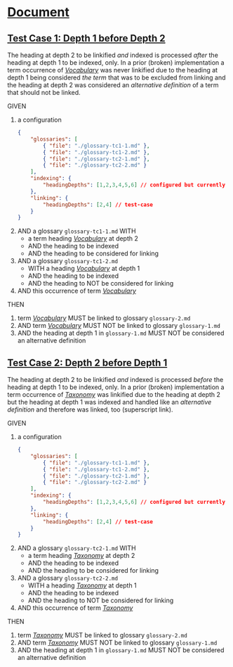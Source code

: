 # [Document](#document)

## [Test Case 1: Depth 1 before Depth 2](#test-case-1-depth-1-before-depth-2)

The heading at depth 2 to be linkified *and* indexed is processed *after* the
heading at depth 1 to be indexed, only. In a prior (broken) implementation a term
occurrence of *[Vocabulary][1]* was never linkified due to the heading at depth 1 being
considered *the term* that was to be excluded from linking and the heading at
depth 2 was considered an *alternative definition* of a term that should not be
linked.

GIVEN

1.  a configuration
    ```json
    {
        "glossaries": [
            { "file": "./glossary-tc1-1.md" },
            { "file": "./glossary-tc1-2.md" },
            { "file": "./glossary-tc2-1.md" },
            { "file": "./glossary-tc2-2.md" }
        ],
        "indexing": {
            "headingDepths": [1,2,3,4,5,6] // configured but currently also default
        },
        "linking": {
            "headingDepths": [2,4] // test-case
        }
    }
    ```
2.  AND a glossary `glossary-tc1-1.md` WITH
    *   a term heading *[Vocabulary][1]* at depth 2
    *   AND the heading to be indexed
    *   AND the heading to be considered for linking
3.  AND a glossary `glossary-tc1-2.md`
    *   WITH a heading *[Vocabulary][1]* at depth 1
    *   AND the heading to be indexed
    *   AND the heading to NOT be considered for linking
4.  AND this occurrence of term *[Vocabulary][1]*

THEN

1.  term *[Vocabulary][1]* MUST be linked to glossary `glossary-2.md`
2.  AND term *[Vocabulary][1]* MUST NOT be linked to glossary `glossary-1.md`
3.  AND the heading at depth 1 in `glossary-1.md` MUST NOT be considered an alternative definition

## [Test Case 2: Depth 2 before Depth 1](#test-case-2-depth-2-before-depth-1)

The heading at depth 2 to be linkified *and* indexed is processed *before* the
heading at depth 1 to be indexed, only. In a prior (broken) implementation a
term occurrence of *[Taxonomy][2]* was linkified due to the heading at depth 2 but
the heading at depth 1 was indexed and handled like an *alternative definition*
and therefore was linked, too (superscript link).

GIVEN

1.  a configuration
    ```json
    {
        "glossaries": [
            { "file": "./glossary-tc1-1.md" },
            { "file": "./glossary-tc1-2.md" },
            { "file": "./glossary-tc2-1.md" },
            { "file": "./glossary-tc2-2.md" }
        ],
        "indexing": {
            "headingDepths": [1,2,3,4,5,6] // configured but currently also default
        },
        "linking": {
            "headingDepths": [2,4] // test-case
        }
    }
    ```
2.  AND a glossary `glossary-tc2-1.md` WITH
    *   a term heading *[Taxonomy][2]* at depth 2
    *   AND the heading to be indexed
    *   AND the heading to be considered for linking
3.  AND a glossary `glossary-tc2-2.md`
    *   WITH a heading *[Taxonomy][2]* at depth 1
    *   AND the heading to be indexed
    *   AND the heading to NOT be considered for linking
4.  AND this occurrence of term *[Taxonomy][2]*

THEN

1.  term *[Taxonomy][2]* MUST be linked to glossary `glossary-2.md`
2.  AND term *[Taxonomy][2]* MUST NOT be linked to glossary `glossary-1.md`
3.  AND the heading at depth 1 in `glossary-1.md` MUST NOT be considered an alternative definition

[1]: ./glossary-tc1-2.md#vocabulary "GIVEN a term heading at depth 2
AND an identical term at depth 1 in another glossary
AND this glossary being processed after the other glossary --- Test Case: depth 1 before depth 2 ---"

[2]: ./glossary-tc2-1.md#taxonomy "GIVEN a term heading at depth 2
AND an identical term at depth 1 in another glossary
AND this glossary being processed before the other glossary --- Test Case: depth 2 before depth 1 ---"
